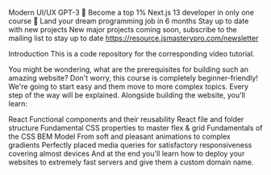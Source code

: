 Modern UI/UX GPT-3
🌟 Become a top 1% Next.js 13 developer in only one course
🚀 Land your dream programming job in 6 months
Stay up to date with new projects
New major projects coming soon, subscribe to the mailing list to stay up to date https://resource.jsmasterypro.com/newsletter

Introduction
This is a code repository for the corresponding video tutorial.

You might be wondering, what are the prerequisites for building such an amazing website? Don't worry, this course is completely beginner-friendly! We're going to start easy and them move to more complex topics. Every step of the way will be explained. Alongside building the website, you'll learn:

React Functional components and their reusability
React file and folder structure
Fundamental CSS properties to master flex & grid
Fundamentals of the CSS BEM Model
From soft and pleasant animations to complex gradients
Perfectly placed media queries for satisfactory responsiveness covering almost devices
And at the end you'll learn how to deploy your websites to extremely fast servers and give them a custom domain name.
